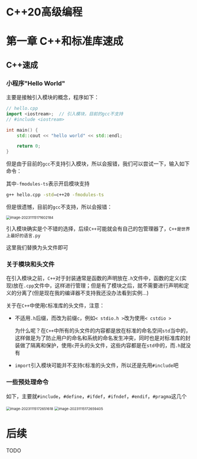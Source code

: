 # C++20高级编程

# 第一章 C++和标准库速成

## C++速成

### 小程序"Hello World"

主要是接触引入模块的概念，程序如下：

~~~cpp
// hello.cpp
import <iostream>;  // 引入模块，目前的gcc不支持
// #include <iostream>

int main() {
    std::cout << "hello world" << std::endl;

    return 0;
}
~~~

但是由于目前的`gcc`不支持引入模块，所以会报错，我们可以尝试一下，输入如下命令：

其中`-fmodules-ts`表示开启模块支持

~~~bash
g++ hello.cpp -std=c++20 -fmodules-ts
~~~

但是很遗憾，目前的`gcc`不支持，所以会报错：

<img src="https://img-blog.csdnimg.cn/7e145353982549c79732e0c63076d167.png" alt="image-20231115171602184" style="zoom: 67%;" />

引入模块确实是个不错的选择，后续`C++`可能就会有自己的包管理器了，`C++是世界上最好的语言.py`

这里我们替换为头文件即可

### 关于模块和头文件

在引入模块之前，`C++`对于封装通常是函数的声明放在`.h`文件中，函数的定义(实现)放在`.cpp`文件中，这样进行管理；但是有了模块之后，就不需要进行声明和定义的分离了(但是现在我的编译器不支持我还没办法看到实例...)

关于在`C++`中使用`C`标准库的头文件，注意：

- 不适用`.h`后缀，而改为前缀`c`，例如`< stdio.h >`改为使用`< cstdio >`

  为什么呢？在`C++`中所有的头文件的内容都是放在标准的命名空间`std`当中的，这样做是为了防止用户的命名和系统的命名发生冲突，同时也是对标准库的封装做了隔离和保护，使用`c`开头的头文件，这些内容都是在`std`中的，而`.h`就没有

- `import`引入模块可能并不支持`C`标准的头文件，所以还是先用`#include`吧

### 一些预处理命令

如下，主要就`#include`，`#define`，`#ifdef`，`#ifndef`，`#endif`，`#pragma`这几个

<img src="https://img-blog.csdnimg.cn/8c93a2970c584229b8c4ea5c34166dcb.png" alt="image-20231115172651618" style="zoom:67%;" />

<img src="https://img-blog.csdnimg.cn/8c894f00ddc147028c73f2eda2e6f554.png" alt="image-20231115172659405" style="zoom:67%;" />

# 后续

TODO

